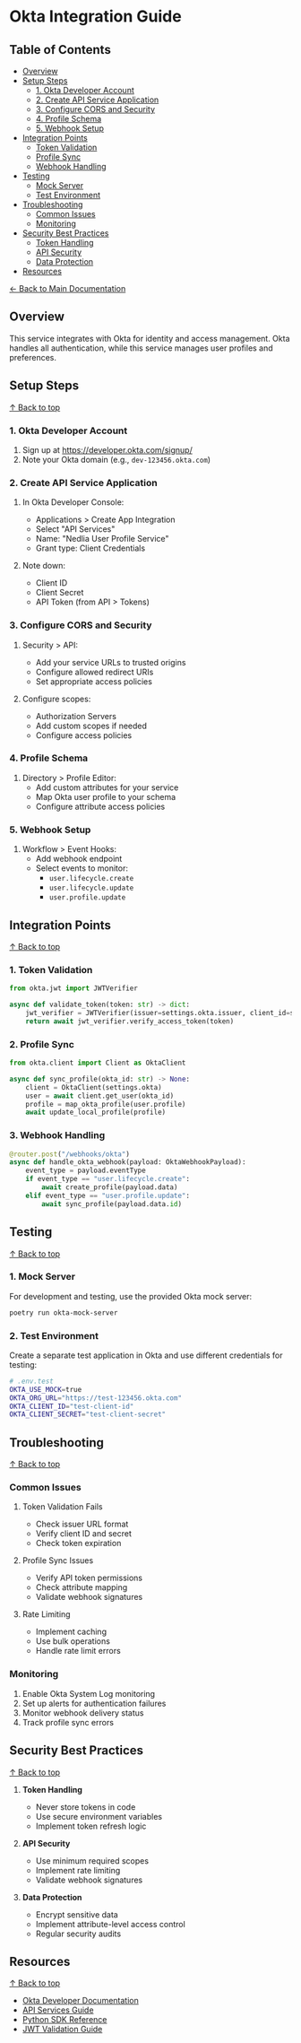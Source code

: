 # Okta Integration Guide

## Table of Contents
- [Overview](#overview)
- [Setup Steps](#setup-steps)
  - [1. Okta Developer Account](#1-okta-developer-account)
  - [2. Create API Service Application](#2-create-api-service-application)
  - [3. Configure CORS and Security](#3-configure-cors-and-security)
  - [4. Profile Schema](#4-profile-schema)
  - [5. Webhook Setup](#5-webhook-setup)
- [Integration Points](#integration-points)
  - [Token Validation](#token-validation)
  - [Profile Sync](#profile-sync)
  - [Webhook Handling](#webhook-handling)
- [Testing](#testing)
  - [Mock Server](#mock-server)
  - [Test Environment](#test-environment)
- [Troubleshooting](#troubleshooting)
  - [Common Issues](#common-issues)
  - [Monitoring](#monitoring)
- [Security Best Practices](#security-best-practices)
  - [Token Handling](#token-handling)
  - [API Security](#api-security)
  - [Data Protection](#data-protection)
- [Resources](#resources)

[← Back to Main Documentation](../README.md)

## Overview
This service integrates with Okta for identity and access management. Okta handles all authentication, while this service manages user profiles and preferences.

## Setup Steps

[↑ Back to top](#table-of-contents)

### 1. Okta Developer Account
1. Sign up at https://developer.okta.com/signup/
2. Note your Okta domain (e.g., `dev-123456.okta.com`)

### 2. Create API Service Application
1. In Okta Developer Console:
   - Applications > Create App Integration
   - Select "API Services"
   - Name: "Nedlia User Profile Service"
   - Grant type: Client Credentials

2. Note down:
   - Client ID
   - Client Secret
   - API Token (from API > Tokens)

### 3. Configure CORS and Security
1. Security > API:
   - Add your service URLs to trusted origins
   - Configure allowed redirect URIs
   - Set appropriate access policies

2. Configure scopes:
   - Authorization Servers
   - Add custom scopes if needed
   - Configure access policies

### 4. Profile Schema
1. Directory > Profile Editor:
   - Add custom attributes for your service
   - Map Okta user profile to your schema
   - Configure attribute access policies

### 5. Webhook Setup
1. Workflow > Event Hooks:
   - Add webhook endpoint
   - Select events to monitor:
     - `user.lifecycle.create`
     - `user.lifecycle.update`
     - `user.profile.update`

## Integration Points

[↑ Back to top](#table-of-contents)

### 1. Token Validation
```python
from okta.jwt import JWTVerifier

async def validate_token(token: str) -> dict:
    jwt_verifier = JWTVerifier(issuer=settings.okta.issuer, client_id=settings.okta.client_id)
    return await jwt_verifier.verify_access_token(token)
```

### 2. Profile Sync
```python
from okta.client import Client as OktaClient

async def sync_profile(okta_id: str) -> None:
    client = OktaClient(settings.okta)
    user = await client.get_user(okta_id)
    profile = map_okta_profile(user.profile)
    await update_local_profile(profile)
```

### 3. Webhook Handling
```python
@router.post("/webhooks/okta")
async def handle_okta_webhook(payload: OktaWebhookPayload):
    event_type = payload.eventType
    if event_type == "user.lifecycle.create":
        await create_profile(payload.data)
    elif event_type == "user.profile.update":
        await sync_profile(payload.data.id)
```

## Testing

[↑ Back to top](#table-of-contents)

### 1. Mock Server
For development and testing, use the provided Okta mock server:
```bash
poetry run okta-mock-server
```

### 2. Test Environment
Create a separate test application in Okta and use different credentials for testing:
```bash
# .env.test
OKTA_USE_MOCK=true
OKTA_ORG_URL="https://test-123456.okta.com"
OKTA_CLIENT_ID="test-client-id"
OKTA_CLIENT_SECRET="test-client-secret"
```

## Troubleshooting

[↑ Back to top](#table-of-contents)

### Common Issues
1. Token Validation Fails
   - Check issuer URL format
   - Verify client ID and secret
   - Check token expiration

2. Profile Sync Issues
   - Verify API token permissions
   - Check attribute mapping
   - Validate webhook signatures

3. Rate Limiting
   - Implement caching
   - Use bulk operations
   - Handle rate limit errors

### Monitoring
1. Enable Okta System Log monitoring
2. Set up alerts for authentication failures
3. Monitor webhook delivery status
4. Track profile sync errors

## Security Best Practices

[↑ Back to top](#table-of-contents)

1. **Token Handling**
   - Never store tokens in code
   - Use secure environment variables
   - Implement token refresh logic

2. **API Security**
   - Use minimum required scopes
   - Implement rate limiting
   - Validate webhook signatures

3. **Data Protection**
   - Encrypt sensitive data
   - Implement attribute-level access control
   - Regular security audits

## Resources

[↑ Back to top](#table-of-contents)

- [Okta Developer Documentation](https://developer.okta.com/docs/reference/)
- [API Services Guide](https://developer.okta.com/docs/guides/implement-oauth-for-okta/overview/)
- [Python SDK Reference](https://github.com/okta/okta-sdk-python)
- [JWT Validation Guide](https://developer.okta.com/docs/guides/validate-access-tokens/python/overview/)
